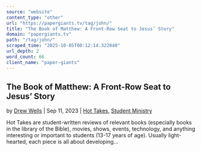 ```yaml
---
source: "website"
content_type: "other"
url: "https://papergiants.tv/tag/john/"
title: "The Book of Matthew: A Front-Row Seat to Jesus’ Story"
domain: "papergiants.tv"
path: "/tag/john/"
scraped_time: "2025-10-05T00:12:14.322840"
url_depth: 2
word_count: 66
client_name: "paper-giants"
---
```


## The Book of Matthew: A Front-Row Seat to Jesus’ Story

by [Drew Wells](https://papergiants.tv/author/drew/ "Posts by Drew Wells") | Sep 11, 2023 | [Hot Takes](https://papergiants.tv/category/studentresources/hot-takes/), [Student Ministry](https://papergiants.tv/category/studentresources/)

Hot Takes are student-written reviews of relevant books (especially books in the library of the Bible), movies, shows, events, technology, and anything interesting or important to students (13-17 years of age). Usually light-hearted, each piece is all about developing...